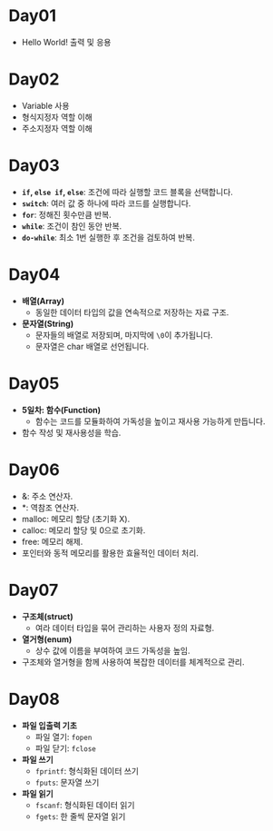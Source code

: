 # Day01
- Hello World! 출력 및 응용

# Day02
- Variable 사용
- 형식지정자 역할 이해
- 주소지정자 역할 이해

# Day03
- **`if`, `else if`, `else`**: 조건에 따라 실행할 코드 블록을 선택합니다.
- **`switch`**: 여러 값 중 하나에 따라 코드를 실행합니다.
- **`for`**: 정해진 횟수만큼 반복.
- **`while`**: 조건이 참인 동안 반복.
- **`do-while`**: 최소 1번 실행한 후 조건을 검토하여 반복.

# Day04
- **배열(Array)**
  - 동일한 데이터 타입의 값을 연속적으로 저장하는 자료 구조.
- **문자열(String)**
  - 문자들의 배열로 저장되며, 마지막에 `\0`이 추가됩니다.
  - 문자열은 char 배열로 선언됩니다.

# Day05
- **5일차: 함수(Function)**
  - 함수는 코드를 모듈화하여 가독성을 높이고 재사용 가능하게 만듭니다.
- 함수 작성 및 재사용성을 학습.

# Day06
- &: 주소 연산자.
- *: 역참조 연산자.
- malloc: 메모리 할당 (초기화 X).
- calloc: 메모리 할당 및 0으로 초기화.
- free: 메모리 해제.
- 포인터와 동적 메모리를 활용한 효율적인 데이터 처리.

# Day07
- **구조체(struct)**
  - 여라 데이터 타입을 묶어 관리하는 사용자 정의 자료형.
- **열거형(enum)**
  - 상수 값에 이름을 부여하여 코드 가독성을 높임.
- 구조체와 열거형을 함께 사용하여 복잡한 데이터를 체계적으로 관리.

# Day08
- **파일 입출력 기초**
  - 파일 열기: `fopen`
  - 파일 닫기: `fclose`
- **파일 쓰기**
  - `fprintf`: 형식화된 데이터 쓰기
  - `fputs`: 문자열 쓰기
- **파일 읽기**
  - `fscanf`: 형식화된 데이터 읽기
  - `fgets`: 한 줄씩 문자열 읽기
